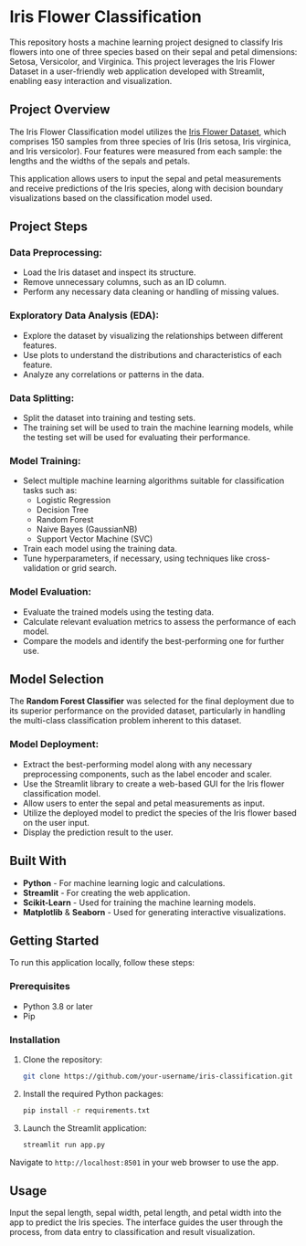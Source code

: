 # Iris Flower Classification

This repository hosts a machine learning project designed to classify Iris flowers into one of three species based on their sepal and petal dimensions: Setosa, Versicolor, and Virginica. This project leverages the Iris Flower Dataset in a user-friendly web application developed with Streamlit, enabling easy interaction and visualization.

## Project Overview

The Iris Flower Classification model utilizes the [Iris Flower Dataset](https://archive.ics.uci.edu/dataset/53/iris), which comprises 150 samples from three species of Iris (Iris setosa, Iris virginica, and Iris versicolor). Four features were measured from each sample: the lengths and the widths of the sepals and petals.

This application allows users to input the sepal and petal measurements and receive predictions of the Iris species, along with decision boundary visualizations based on the classification model used.

## Project Steps
### Data Preprocessing:

+ Load the Iris dataset and inspect its structure.
+ Remove unnecessary columns, such as an ID column.
+ Perform any necessary data cleaning or handling of missing values.

### Exploratory Data Analysis (EDA):

+ Explore the dataset by visualizing the relationships between different features.
+ Use plots to understand the distributions and characteristics of each feature.
+ Analyze any correlations or patterns in the data.

### Data Splitting:

+ Split the dataset into training and testing sets.
+ The training set will be used to train the machine learning models, while the testing set will be used for evaluating their performance.

### Model Training:

+ Select multiple machine learning algorithms suitable for classification tasks such as:
    - Logistic Regression
    - Decision Tree
    - Random Forest
    - Naive Bayes (GaussianNB)
    - Support Vector Machine (SVC)
+ Train each model using the training data.
+ Tune hyperparameters, if necessary, using techniques like cross-validation or grid search.

### Model Evaluation:
+ Evaluate the trained models using the testing data.
+ Calculate relevant evaluation metrics to assess the performance of each model.
+ Compare the models and identify the best-performing one for further use.

## Model Selection
The **Random Forest Classifier** was selected for the final deployment due to its superior performance on the provided dataset, particularly in handling the multi-class classification problem inherent to this dataset.

### Model Deployment:
+ Extract the best-performing model along with any necessary preprocessing components, such as the label encoder and scaler.
+ Use the Streamlit library to create a web-based GUI for the Iris flower classification model.
+ Allow users to enter the sepal and petal measurements as input.
+ Utilize the deployed model to predict the species of the Iris flower based on the user input.
+ Display the prediction result to the user.

## Built With

- **Python** - For machine learning logic and calculations.
- **Streamlit** - For creating the web application.
- **Scikit-Learn** - Used for training the machine learning models.
- **Matplotlib** & **Seaborn** - Used for generating interactive visualizations.

## Getting Started
To run this application locally, follow these steps:

### Prerequisites

- Python 3.8 or later
- Pip

### Installation

1. Clone the repository:
   ```bash
   git clone https://github.com/your-username/iris-classification.git
   ```
2. Install the required Python packages:
   ```bash
   pip install -r requirements.txt
   ```
3. Launch the Streamlit application:
   ```bash
   streamlit run app.py
   ```

Navigate to `http://localhost:8501` in your web browser to use the app.

## Usage

Input the sepal length, sepal width, petal length, and petal width into the app to predict the Iris species. The interface guides the user through the process, from data entry to classification and result visualization.